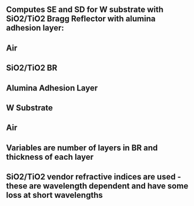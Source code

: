 ## Computes SE and SD for W substrate with SiO2/TiO2 Bragg Reflector with alumina adhesion layer:

##   Air
##   SiO2/TiO2 BR
##   Alumina Adhesion Layer
##   W Substrate
##   Air

##   Variables are number of layers in BR and thickness of each layer
##   SiO2/TiO2 vendor refractive indices are used - these are wavelength dependent and have some loss at short wavelengths
